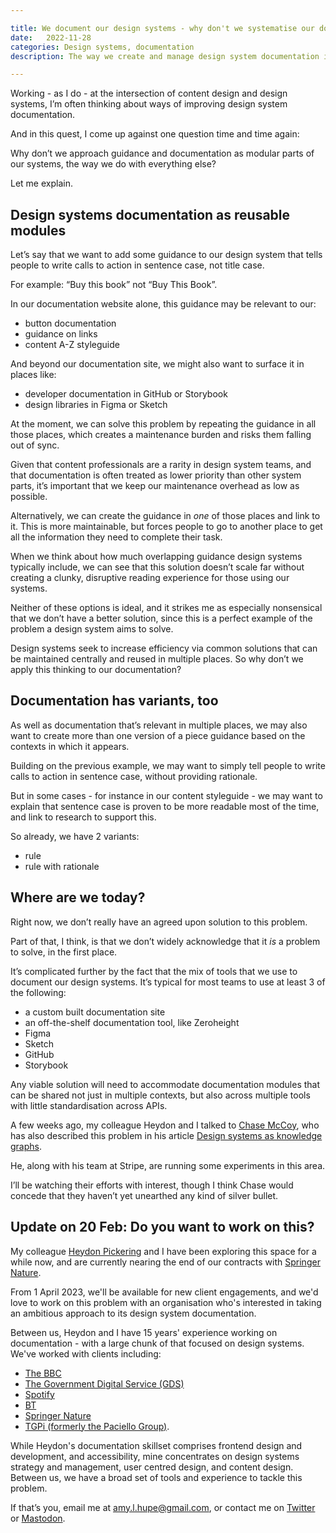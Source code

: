 ```yaml
---

title: We document our design systems - why don't we systematise our documentation?
date:   2022-11-28
categories: Design systems, documentation
description: The way we create and manage design system documentation is rife with inefficiency. Here's why I think it's time to try a new approach.

---
```


Working - as I do - at the intersection of content design and design systems, I’m often thinking about ways of improving design system documentation.

And in this quest, I come up against one question time and time again: 

Why don’t we approach guidance and documentation as modular parts of our systems, the way we do with everything else?

Let me explain.

## Design systems documentation as reusable modules

Let’s say that we want to add some guidance to our design system that tells people to write calls to action in sentence case, not title case.

For example: “Buy this book” not “Buy This Book”.

In our documentation website alone, this guidance may be relevant to our:

- button documentation
- guidance on links
- content A-Z styleguide

And beyond our documentation site, we might also want to surface it in places like:

- developer documentation in GitHub or Storybook
- design libraries in Figma or Sketch

At the moment, we can solve this problem by repeating the guidance in all those places, which creates a maintenance burden and risks them falling out of sync. 

Given that content professionals are a rarity in design system teams, and that documentation is often treated as lower priority than other system parts, it’s important that we keep our maintenance overhead as low as possible.

Alternatively, we can create the guidance in _one_ of those places and link to it. This is more maintainable, but forces people to go to another place to get all the information they need to complete their task. 

When we think about how much overlapping guidance design systems typically include, we can see that this solution doesn’t scale far without creating a clunky, disruptive reading experience for those using our systems.

Neither of these options is ideal, and it strikes me as especially nonsensical that we don’t have a better solution, since this is a perfect example of the problem a design system aims to solve.

Design systems seek to increase efficiency via common solutions that can be maintained centrally and reused in multiple places. So why don’t we apply this thinking to our documentation?

## Documentation has variants, too

As well as documentation that’s relevant in multiple places, we may also want to create more than one version of a piece guidance based on the contexts in which it appears.

Building on the previous example, we may want to simply tell people to write calls to action in sentence case, without providing rationale.

But in some cases - for instance in our content styleguide - we may want to explain that sentence case is proven to be more readable most of the time, and link to research to support this.

So already, we have 2 variants:

- rule
- rule with rationale

## Where are we today?

Right now, we don’t really have an agreed upon solution to this problem.

Part of that, I think, is that we don’t widely acknowledge that it _is_ a problem to solve, in the first place.

It’s complicated further by the fact that the mix of tools that we use to document our design systems. It’s typical for most teams to use at least 3 of the following:

- a custom built documentation site
- an off-the-shelf documentation tool, like Zeroheight
- Figma
- Sketch
- GitHub
- Storybook

Any viable solution will need to accommodate documentation modules that can be shared not just in multiple contexts, but also across multiple tools with little standardisation across APIs.

A few weeks ago, my colleague Heydon and I talked to [Chase McCoy](https://chasem.co/), who has also described this problem in his article [Design systems as knowledge graphs](https://chasem.co/2021/08/systems-as-knowledge-graphs).

He, along with his team at Stripe, are running some experiments in this area.

I’ll be watching their efforts with interest, though I think Chase would concede that they haven’t yet unearthed any kind of silver bullet.

## Update on 20 Feb: Do you want to work on this?

My colleague [Heydon Pickering](https://heydonworks.com/) and I have been exploring this space for a while now, and are currently nearing the end of our contracts with [Springer Nature](https://www.springernature.com/gp).

From 1 April 2023, we'll be available for new client engagements, and we'd love to work on this problem with an organisation who's interested in taking an ambitious approach to its design system documentation.

Between us, Heydon and I have 15 years' experience working on documentation - with a large chunk of that focused on design systems. We've worked with clients including:

- [The BBC](https://www.bbc.co.uk/) 
- [The Government Digital Service (GDS)](https://www.gov.uk/government/organisations/government-digital-service) 
- [Spotify](spotify.com) 
- [BT](https://www.bt.com/)
- [Springer Nature](https://www.springernature.com/gp)
- [TGPi (formerly the Paciello Group)](https://www.tpgi.com/).

While Heydon's documentation skillset comprises frontend design and development, and accessibility, mine concentrates on design systems strategy and management, user centred design, and content design. Between us, we have a broad set of tools and experience to tackle this problem.

If that’s you, email me at amy.l.hupe@gmail.com, or contact me on [Twitter](twitter.com/amy_hupe) or [Mastodon](https://social.design.systems/@Amy_Hupe). 


